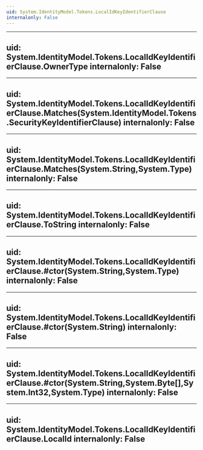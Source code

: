 ```yaml
---
uid: System.IdentityModel.Tokens.LocalIdKeyIdentifierClause
internalonly: False
---
```


---
uid: System.IdentityModel.Tokens.LocalIdKeyIdentifierClause.OwnerType
internalonly: False
---

---
uid: System.IdentityModel.Tokens.LocalIdKeyIdentifierClause.Matches(System.IdentityModel.Tokens.SecurityKeyIdentifierClause)
internalonly: False
---

---
uid: System.IdentityModel.Tokens.LocalIdKeyIdentifierClause.Matches(System.String,System.Type)
internalonly: False
---

---
uid: System.IdentityModel.Tokens.LocalIdKeyIdentifierClause.ToString
internalonly: False
---

---
uid: System.IdentityModel.Tokens.LocalIdKeyIdentifierClause.#ctor(System.String,System.Type)
internalonly: False
---

---
uid: System.IdentityModel.Tokens.LocalIdKeyIdentifierClause.#ctor(System.String)
internalonly: False
---

---
uid: System.IdentityModel.Tokens.LocalIdKeyIdentifierClause.#ctor(System.String,System.Byte[],System.Int32,System.Type)
internalonly: False
---

---
uid: System.IdentityModel.Tokens.LocalIdKeyIdentifierClause.LocalId
internalonly: False
---
